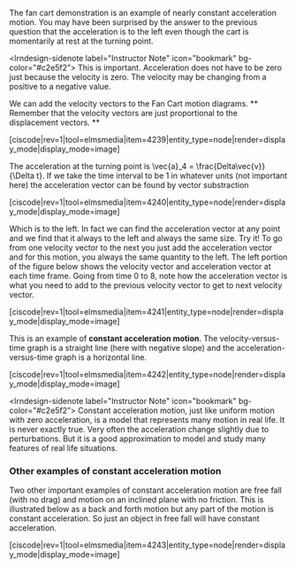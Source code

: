 The fan cart demonstration is an example of nearly constant acceleration motion. You may have been surprised by the answer to the previous question that the acceleration is to the left even though the cart is momentarily at rest at the turning point. 

<lrndesign-sidenote label="Instructor Note" icon="bookmark" bg-color="#c2e5f2”>
This is important. Acceleration does not have to be zero just because the velocity is zero. The velocity may be changing from a positive to a negative value. 
</lrndesign-sidenote>

We can add the velocity vectors to the Fan Cart motion diagrams. ** Remember that the velocity vectors are just proportional to the displacement vectors. **

[ciscode|rev=1|tool=elmsmedia|item=4239|entity_type=node|render=display_mode|display_mode=image]

The acceleration at the turning point is <lrnmath>\vec{a}_4 = \frac{Delta\vec{v}}{\Delta t}</lrnmath>. If we take the time interval to be 1 in whatever units (not important here) the acceleration vector can be found by vector substraction 

[ciscode|rev=1|tool=elmsmedia|item=4240|entity_type=node|render=display_mode|display_mode=image]

Which is to the left. In fact we can find the acceleration vector at any point and we find that it always to the left and always the same size. Try it! To go from one velocity vector to the next you just add the acceleration vector and for this motion, you always the same quantity to the left. The left portion of the figure below shows the velocity vector and acceleration vector at each time frame. Going from time 0 to 8, note how the acceleration vector is what you need to add to the previous velocity vector to get to next velocity vector. 

[ciscode|rev=1|tool=elmsmedia|item=4241|entity_type=node|render=display_mode|display_mode=image]

This is an example of **constant acceleration motion**. The velocity-versus-time graph is a straight line (here with negative slope) and the acceleration-versus-time graph is a horizontal line. 

[ciscode|rev=1|tool=elmsmedia|item=4242|entity_type=node|render=display_mode|display_mode=image]

<lrndesign-sidenote label="Instructor Note" icon="bookmark" bg-color="#c2e5f2”>
Constant acceleration motion, just like uniform motion with zero acceleration, is a model that represents many motion in real life. It is never exactly true. Very often the acceleration change slightly due to perturbations. But it is a good approximation to model and study many features of real life situations. 
</lrndesign-sidenote>

### Other examples of constant acceleration motion

Two other important examples of constant acceleration motion are free fall (with no drag) and motion on an inclined plane with no friction. This is illustrated below as a back and forth motion but any part of the motion is constant acceleration. So just an object in free fall will have constant acceleration. 

[ciscode|rev=1|tool=elmsmedia|item=4243|entity_type=node|render=display_mode|display_mode=image]